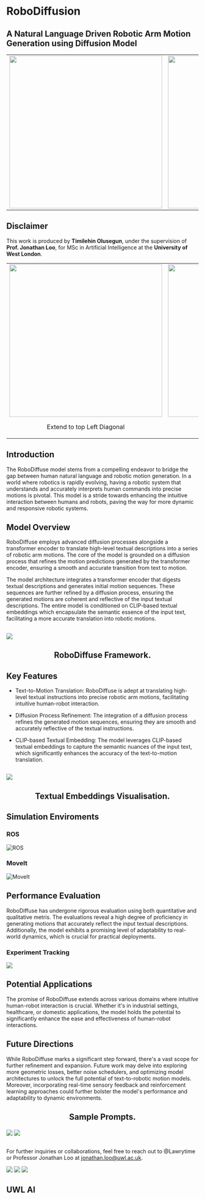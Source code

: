 # RoboDiffusion 
## A Natural Language Driven Robotic Arm Motion Generation using Diffusion Model

<table>
  <tr>
    <td align="center">
      <img src="https://github.com/Lawrytime/RoboDiffuse/blob/main/assets/Ground%20Truth%20Samples/Bend%20to%20the%20Left.gif" width="400">
    </td>
    <td align="center">
      <img src="https://github.com/Lawrytime/RoboDiffuse/blob/main/assets/Ground%20Truth%20Samples/Bend%20to%20the%20Right.gif" width="400">
    </td>
  </tr>
</table>


## Disclaimer 

This work is produced by **Timilehin Olusegun**, under the supervision of **Prof. Jonathan Loo**, for MSc in Artificial Intelligence at the **University of West London**.

<table>
  <tr>
    <td align="center">
      <img src="https://github.com/Lawrytime/RoboDiffuse/blob/main/assets/Generated%20Motions/Extend%20to%20top%20Left%20Diagonal%20-%20Generated.gif" width="400">
      <p>Extend to top Left Diagonal</p>
    </td>
    <td align="center">
      <img src="https://github.com/Lawrytime/RoboDiffuse/blob/main/assets/Generated%20Motions/Extend%20to%20top%20Right%20Diagonal%20-%20Generated.gif" width="400">
      <p>Extend to top Right Diagonal</p>
    </td>
  </tr>
</table>




## Introduction

The RoboDiffuse model stems from a compelling endeavor to bridge the gap between human natural language and robotic motion generation. In a world where robotics is rapidly evolving, having a robotic system that understands and accurately interprets human commands into precise motions is pivotal. This model is a stride towards enhancing the intuitive interaction between humans and robots, paving the way for more dynamic and responsive robotic systems.


## Model Overview

RoboDiffuse employs advanced diffusion processes alongside a transformer encoder to translate high-level textual descriptions into a series of robotic arm motions. The core of the model is grounded on a diffusion process that refines the motion predictions generated by the transformer encoder, ensuring a smooth and accurate transition from text to motion.

The model architecture integrates a transformer encoder that digests textual descriptions and generates initial motion sequences. These sequences are further refined by a diffusion process, ensuring the generated motions are coherent and reflective of the input textual descriptions. The entire model is conditioned on CLIP-based textual embeddings which encapsulate the semantic essence of the input text, facilitating a more accurate translation into robotic motions.

## 


![](https://github.com/Lawrytime/RoboDiffuse/blob/main/assets/RoboDiffuse.png)

## <p align="center">RoboDiffuse Framework.</p>

## 
## Key Features

  - Text-to-Motion Translation: RoboDiffuse is adept at translating high-level textual instructions into precise robotic arm motions, facilitating intuitive human-robot interaction.

  - Diffusion Process Refinement: The integration of a diffusion process refines the generated motion sequences, ensuring they are smooth and accurately reflective of the textual instructions.

  - CLIP-based Textual Embedding: The model leverages CLIP-based textual embeddings to capture the semantic nuances of the input text, which significantly enhances the accuracy of the text-to-motion translation.

## 

![](https://github.com/Lawrytime/RoboDiffuse/blob/main/assets/embedding_space.png)

## <p align="center">Textual Embeddings Visualisation.</p>


## Simulation Enviroments

### ROS
![ROS](https://github.com/Lawrytime/RoboDiffuse/blob/main/assets/ros_env.png)

### MoveIt
![MoveIt](https://github.com/Lawrytime/RoboDiffuse/blob/main/assets/moveit.png)


## Performance Evaluation

RoboDiffuse has undergone rigorous evaluation using both quantitative and qualitative metris. The evaluations reveal a high degree of proficiency in generating motions that accurately reflect the input textual descriptions. Additionally, the model exhibits a promising level of adaptability to real-world dynamics, which is crucial for practical deployments.

### Experiment Tracking

![](https://github.com/Lawrytime/RoboDiffuse/blob/main/assets/Wandb_.png)

## Potential Applications

The promise of RoboDiffuse extends across various domains where intuitive human-robot interaction is crucial. Whether it's in industrial settings, healthcare, or domestic applications, the model holds the potential to significantly enhance the ease and effectiveness of human-robot interactions.

## Future Directions

While RoboDiffuse marks a significant step forward, there's a vast scope for further refinement and expansion. Future work may delve into exploring more geometric losses, better noise schedulers, and optimizing model architectures to unlock the full potential of text-to-robotic motion models. Moreover, incorporating real-time sensory feedback and reinforcement learning approaches could further bolster the model's performance and adaptability to dynamic environments.



## <p align="center">Sample Prompts.</p>

![](https://github.com/Lawrytime/RoboDiffuse/blob/main/assets/Generated%20Motions/45_Degrees_to_the_Left%20-%20Generated.gif) ![](https://github.com/Lawrytime/RoboDiffuse/blob/main/assets/Generated%20Motions/45_Degrees_to_the_Left%20-%20Generated.gif)

## 

For further inquiries or collaborations, feel free to reach out to @Lawrytime or Professor Jonathan Loo at jonathan.loo@uwl.ac.uk.


![](https://github.com/Lawrytime/RoboDiffuse/blob/main/assets/Ground%20Truth%20Samples/Waving%20Hello.gif) ![](assets/Generated%20Motions/Perform%20360%20Clockwise%20-%20Generated.gif) ![](https://github.com/Lawrytime/RoboDiffuse/blob/main/assets/Ground%20Truth%20Samples/Waving%20Hello.gif)

## UWL AI
